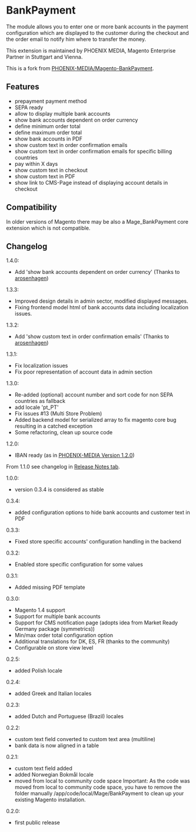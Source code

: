 BankPayment
===========

The module allows you to enter one or more bank accounts in the payment configuration which are displayed to the customer during the checkout and the order email to notify him where to transfer the money.

This extension is maintained by PHOENIX MEDIA, Magento Enterprise Partner in Stuttgart and Vienna.

This is a fork from [PHOENIX-MEDIA/Magento-BankPayment](https://github.com/PHOENIX-MEDIA/Magento-BankPayment).


Features
--------

* prepayment payment method
* SEPA ready
* allow to display multiple bank accounts
* show bank accounts dependent on order currency
* define minimum order total
* define maximum order total
* show bank accounts in PDF
* show custom text in order confirmation emails
* show custom text in order confirmation emails for specific billing countries
* pay within X days
* show custom text in checkout
* show custom text in PDF
* show link to CMS-Page instead of displaying account details in checkout


Compatibility
-------------

In older versions of Magento there may be also a Mage_BankPayment core extension which is not compatible.


Changelog
---------

1.4.0:
- Add 'show bank accounts dependent on order currency' (Thanks to [arosenhagen](https://github.com/ffuenf/Ffuenf_BankPayment/commit/7bad3ff4850cb8e4991c06f87c0b58304a2335f0))

1.3.3:
- Improved design details in admin sector, modified displayed messages.
- Fixing frontend model html of bank accounts data including localization issues.

1.3.2:
- Add 'show custom text in order confirmation emails' (Thanks to [arosenhagen](https://github.com/ffuenf/Ffuenf_BankPayment/commits/cacea40890a2c2d9bbe5c784b4a0bc5fe058fac9/app/design/frontend/base/default/template/bankpayment/email/message.phtml))

1.3.1:
- Fix localization issues
- Fix poor representation of account data in admin section

1.3.0:
- Re-added (optional) account number and sort code for non SEPA countries as fallback
- add locale 'pt_PT'
- Fix issues #13 (Multi Store Problem)
- Added backend model for serialized array to fix magento core bug resulting in a catched exception
- Some refactoring, clean up source code

1.2.0:
- IBAN ready (as in [PHOENIX-MEDIA Version 1.2.0](https://github.com/PHOENIX-MEDIA/Magento-BankPayment/releases/tag/1.2.0))

From 1.1.0 see changelog in [Release Notes tab](https://github.com/PHOENIX-MEDIA/Magento-BankPayment/releases).

1.0.0:
- version 0.3.4 is considered as stable

0.3.4:
- added configuration options to hide bank accounts and customer text in PDF

0.3.3:
- Fixed store specific accounts' configuration handling in the backend

0.3.2:
- Enabled store specific configuration for some values

0.3.1:
- Added missing PDF template

0.3.0:
- Magento 1.4 support
- Support for multiple bank accounts
- Support for CMS notification page (adopts idea from Market Ready Germany package (symmetrics))
- Min/max order total configuration option
- Additional translations for DK, ES, FR (thanks to the community)
- Configurable on store view level

0.2.5:
- added Polish locale

0.2.4:
- added Greek and Italian locales

0.2.3:
- added Dutch and Portuguese (Brazil) locales

0.2.2:
- custom text field converted to custom text area (multiline)
- bank data is now aligned in a table

0.2.1:
- custom text field added
- added Norwegian Bokmål locale
- moved from local to community code space
Important: As the code was moved from local to community code space, you have to remove the folder manually /app/code/local/Mage/BankPayment to clean up your existing Magento installation.

0.2.0:
- first public release
